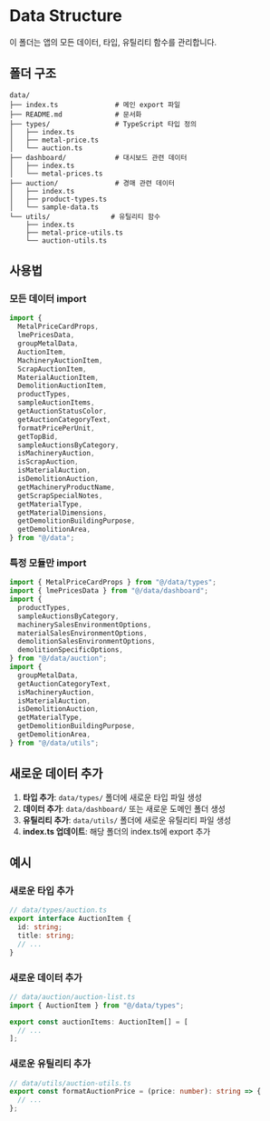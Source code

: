 # Data Structure

이 폴더는 앱의 모든 데이터, 타입, 유틸리티 함수를 관리합니다.

## 폴더 구조

```
data/
├── index.ts              # 메인 export 파일
├── README.md             # 문서화
├── types/                # TypeScript 타입 정의
│   ├── index.ts
│   ├── metal-price.ts
│   └── auction.ts
├── dashboard/            # 대시보드 관련 데이터
│   ├── index.ts
│   └── metal-prices.ts
├── auction/              # 경매 관련 데이터
│   ├── index.ts
│   ├── product-types.ts
│   └── sample-data.ts
└── utils/               # 유틸리티 함수
    ├── index.ts
    ├── metal-price-utils.ts
    └── auction-utils.ts
```

## 사용법

### 모든 데이터 import

```typescript
import {
  MetalPriceCardProps,
  lmePricesData,
  groupMetalData,
  AuctionItem,
  MachineryAuctionItem,
  ScrapAuctionItem,
  MaterialAuctionItem,
  DemolitionAuctionItem,
  productTypes,
  sampleAuctionItems,
  getAuctionStatusColor,
  getAuctionCategoryText,
  formatPricePerUnit,
  getTopBid,
  sampleAuctionsByCategory,
  isMachineryAuction,
  isScrapAuction,
  isMaterialAuction,
  isDemolitionAuction,
  getMachineryProductName,
  getScrapSpecialNotes,
  getMaterialType,
  getMaterialDimensions,
  getDemolitionBuildingPurpose,
  getDemolitionArea,
} from "@/data";
```

### 특정 모듈만 import

```typescript
import { MetalPriceCardProps } from "@/data/types";
import { lmePricesData } from "@/data/dashboard";
import {
  productTypes,
  sampleAuctionsByCategory,
  machinerySalesEnvironmentOptions,
  materialSalesEnvironmentOptions,
  demolitionSalesEnvironmentOptions,
  demolitionSpecificOptions,
} from "@/data/auction";
import {
  groupMetalData,
  getAuctionCategoryText,
  isMachineryAuction,
  isMaterialAuction,
  isDemolitionAuction,
  getMaterialType,
  getDemolitionBuildingPurpose,
  getDemolitionArea,
} from "@/data/utils";
```

## 새로운 데이터 추가

1. **타입 추가**: `data/types/` 폴더에 새로운 타입 파일 생성
2. **데이터 추가**: `data/dashboard/` 또는 새로운 도메인 폴더 생성
3. **유틸리티 추가**: `data/utils/` 폴더에 새로운 유틸리티 파일 생성
4. **index.ts 업데이트**: 해당 폴더의 index.ts에 export 추가

## 예시

### 새로운 타입 추가

```typescript
// data/types/auction.ts
export interface AuctionItem {
  id: string;
  title: string;
  // ...
}
```

### 새로운 데이터 추가

```typescript
// data/auction/auction-list.ts
import { AuctionItem } from "@/data/types";

export const auctionItems: AuctionItem[] = [
  // ...
];
```

### 새로운 유틸리티 추가

```typescript
// data/utils/auction-utils.ts
export const formatAuctionPrice = (price: number): string => {
  // ...
};
```
